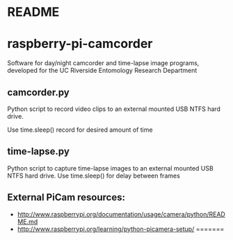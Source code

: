 # README #
raspberry-pi-camcorder
======================

Software for day/night camcorder and time-lapse image programs, developed for the UC Riverside Entomology Research Department 

## camcorder.py #
Python script to record video clips to an external mounted USB NTFS hard drive.

Use time.sleep() record for desired amount of time

## time-lapse.py ##
Python script to capture time-lapse images to an external mounted USB NTFS hard drive.
Use time.sleep() for delay between frames

## External PiCam resources: ##
* http://www.raspberrypi.org/documentation/usage/camera/python/README.md
* http://www.raspberrypi.org/learning/python-picamera-setup/
=======
